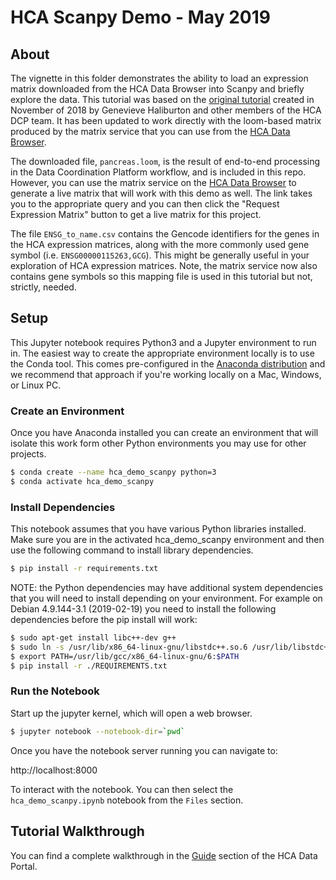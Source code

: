 # HCA Scanpy Demo - May 2019

## About

The vignette in this folder demonstrates the ability to load an expression matrix downloaded
from the HCA Data Browser into Scanpy and briefly explore the data.  This tutorial was based on the
[original tutorial](https://github.com/HumanCellAtlas/data-consumer-vignettes/tree/master/nov2018_demo) created in November of 2018 by Genevieve Haliburton and other members of the HCA
DCP team.  It has been updated to work directly with the loom-based matrix produced by the
matrix service that you can use from the [HCA Data Browser](https://prod.data.humancellatlas.org/explore).

The downloaded file, `pancreas.loom`, is the result of end-to-end processing in the Data Coordination Platform workflow, and is included in this repo.  However, you can use the matrix service on the [HCA Data Browser](https://prod.data.humancellatlas.org/explore/projects?filter=%5B%7B%22facetName%22%3A%22organ%22%2C%22terms%22%3A%5B%22pancreas%22%5D%7D%2C%7B%22facetName%22%3A%22projectId%22%2C%22terms%22%3A%5B%22e8642221-4c2c-4fd7-b926-a68bce363c88%22%5D%7D%5D) to generate a live matrix that will work with this demo as well.  The link takes you to the appropriate query and you can then click the "Request Expression Matrix" button to get a live matrix for this project.

The file `ENSG_to_name.csv` contains the Gencode identifiers for the genes in the HCA expression matrices, along with the more commonly used gene symbol (i.e. `ENSG00000115263,GCG`). This might be generally useful in your exploration of HCA expression matrices.  Note, the matrix service now also contains gene symbols so this mapping file is used in this tutorial but not, strictly, needed.

## Setup

This Jupyter notebook requires Python3 and a Jupyter environment to run in.
The easiest way to create the appropriate environment locally is to use the
Conda tool.  This comes pre-configured in the [Anaconda distribution](https://www.anaconda.com/) and we
recommend that approach if you're working locally on a Mac, Windows, or Linux PC.

### Create an Environment

Once you have Anaconda installed you can create an environment that will isolate this
work form other Python environments you may use for other projects.

```bash
$ conda create --name hca_demo_scanpy python=3
$ conda activate hca_demo_scanpy
```

### Install Dependencies

This notebook assumes that you have various Python libraries installed. Make sure you are in
the activated hca_demo_scanpy environment and then use the following command to install
library dependencies.

```bash
$ pip install -r requirements.txt
```

NOTE: the Python dependencies may have additional system dependencies that you will need to install depending on your environment.  For example on Debian 4.9.144-3.1 (2019-02-19) you need to install the following dependencies before the pip install will work:

```bash
$ sudo apt-get install libc++-dev g++
$ sudo ln -s /usr/lib/x86_64-linux-gnu/libstdc++.so.6 /usr/lib/libstdc++.so
$ export PATH=/usr/lib/gcc/x86_64-linux-gnu/6:$PATH
$ pip install -r ./REQUIREMENTS.txt
```


### Run the Notebook

Start up the jupyter kernel, which will open a web browser.

```bash
$ jupyter notebook --notebook-dir=`pwd`
```

Once you have the notebook server running you can navigate to:

http://localhost:8000

To interact with the notebook.  You can then
select the `hca_demo_scanpy.ipynb` notebook from the `Files` section.

## Tutorial Walkthrough

You can find a complete walkthrough in the [Guide](https://prod.data.humancellatlas.org/guides) section of the HCA Data Portal.
